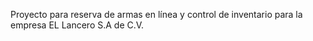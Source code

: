 Proyecto para reserva de armas en línea y control de inventario para la empresa EL Lancero S.A de C.V.